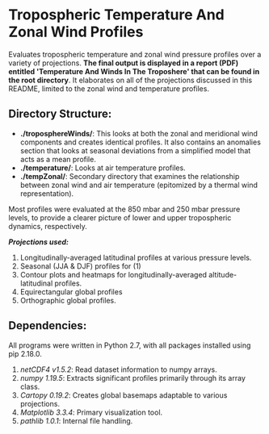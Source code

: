 # Tropospheric Temperature And Zonal Wind Profiles

Evaluates tropospheric temperature and zonal wind pressure profiles over a variety of projections. **The final output is displayed in a report (PDF) entitled 'Temperature And Winds In The Troposhere' that can be found in the root directory**. It elaborates on all of the projections discussed in this README, limited to the zonal wind and temperature profiles.

## Directory Structure: ##

 * **./troposphereWinds/**: This looks at both the zonal and meridional wind components and creates identical profiles. It also contains an anomalies section that looks at seasonal deviations from a simplified model that acts as a mean profile.
 * **./temperature/**: Looks at air temperature profiles.
 * **./tempZonal/**: Secondary directory that examines the relationship between zonal wind and air temperature (epitomized by a thermal wind representation). 

Most profiles were evaluated at the 850 mbar and 250 mbar pressure levels, to provide a clearer picture of lower and upper tropospheric dynamics, respectively.

***Projections used:***
1. Longitudinally-averaged latitudinal profiles at various pressure levels.
2. Seasonal (JJA & DJF) profiles for (1)
3. Contour plots and heatmaps for longitudinally-averaged altitude-latitudinal profiles.
4. Equirectangular global profiles
5. Orthographic global profiles.

## Dependencies: ##
All programs were written in Python 2.7, with all packages installed using pip 2.18.0.
1. *netCDF4 v1.5.2*: Read dataset information to numpy arrays.
2. *numpy 1.19.5*: Extracts significant profiles primarily through its array class.
3. *Cartopy 0.19.2*: Creates global basemaps adaptable to various projections.
4. *Matplotlib 3.3.4*: Primary visualization tool.
5. *pathlib 1.0.1*: Internal file handling.
